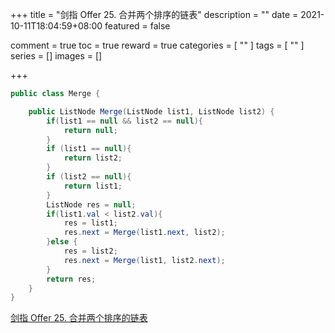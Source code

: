+++
title = "剑指 Offer 25. 合并两个排序的链表"
description = ""
date = 2021-10-11T18:04:59+08:00
featured = false

comment = true
toc = true
reward = true
categories = [
  ""
]
tags = [
  ""
]
series = []
images = []

+++



```java
public class Merge {

    public ListNode Merge(ListNode list1, ListNode list2) {
        if(list1 == null && list2 == null){
            return null;
        }
        if (list1 == null){
            return list2;
        }
        if (list2 == null){
            return list1;
        }
        ListNode res = null;
        if(list1.val < list2.val){
            res = list1;
            res.next = Merge(list1.next, list2);
        }else {
            res = list2;
            res.next = Merge(list1, list2.next);
        }
        return res;
    }
}
```



[剑指 Offer 25. 合并两个排序的链表](https://leetcode-cn.com/problems/he-bing-liang-ge-pai-xu-de-lian-biao-lcof/)

